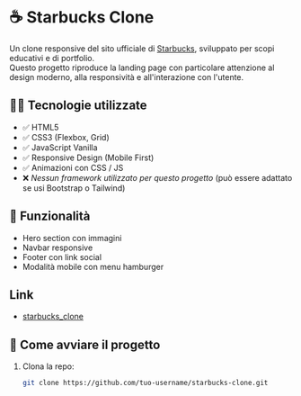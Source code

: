 # ☕ Starbucks Clone

Un clone responsive del sito ufficiale di [Starbucks](https://www.starbucks.com/), sviluppato per scopi educativi e di portfolio.  
Questo progetto riproduce la landing page con particolare attenzione al design moderno, alla responsività e all'interazione con l'utente.

## 🧑‍💻 Tecnologie utilizzate

- ✅ HTML5
- ✅ CSS3 (Flexbox, Grid)
- ✅ JavaScript Vanilla
- ✅ Responsive Design (Mobile First)
- ✅ Animazioni con CSS / JS
- ❌ *Nessun framework utilizzato per questo progetto* (può essere adattato se usi Bootstrap o Tailwind)

## 🧩 Funzionalità

- Hero section con immagini 
- Navbar responsive
- Footer con link social
- Modalità mobile con menu hamburger

## Link 
- [starbucks_clone](https://emanuelezii.github.io/Starbuck_Clone_html_css/) 

## 🚀 Come avviare il progetto

1. Clona la repo:
   ```bash
   git clone https://github.com/tuo-username/starbucks-clone.git
